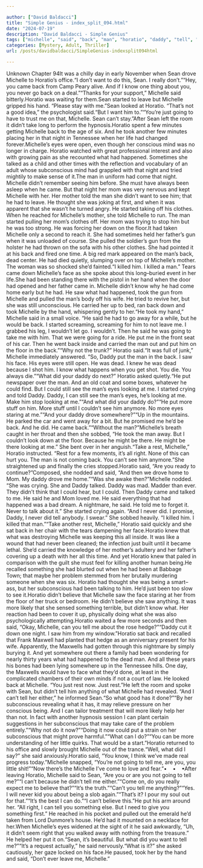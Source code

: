 ```yaml
---

author: ["David Baldacci"]
title: "Simple Genius - index_split_094.html"
date: "2024-07-19"
description: "David Baldacci - Simple Genius"
tags: ["michelle", "said", "back", "man", "horatio", "daddy", "tell", "sean", "put", "came", "never", "started", "took", "eye", "see", "know", "hand", "going", "take", "night", "subconscious", "mom", "saw", "could", "drove"]
categories: [Mystery, Adult, Thriller]
url: /posts/davidbaldacci/SimpleGenius-indexsplit094html

---
```



Unknown
Chapter 94It was a chilly day in early November when Sean drove Michelle to Horatio’s office.“I don’t want to do this, Sean. I really don’t.”“Hey, you came back from Camp Peary alive. And if I know one thing about you, you never go back on a deal.”“Thanks for your support,” Michelle said bitterly.Horatio was waiting for them.Sean started to leave but Michelle gripped his hand. “Please stay with me.”Sean looked at Horatio. “That’s not a good idea,” the psychologist said.“But I want him to.”“You’re just going to have to trust me on that, Michelle. Sean can’t stay.”After Sean left the room it didn’t take long to perform the hypnosis.Horatio spent a few minutes getting Michelle back to the age of six. And he took another few minutes placing her in that night in Tennessee when her life had changed forever.Michelle’s eyes were open, even though her conscious mind was no longer in charge. Horatio watched with great professional interest and also with growing pain as she recounted what had happened. Sometimes she talked as a child and other times with the reflection and vocabulary of an adult whose subconscious mind had grappled with that night and tried mightily to make sense of it.The man in uniform had come that night. Michelle didn’t remember seeing him before. She must have always been asleep when he came. But that night her mom was very nervous and kept Michelle with her. Her mother told the man she didn’t want to see him; that he had to leave. He thought she was joking at first, and when it was apparent that she wasn’t he turned angry. He started taking off his clothes. When he reached for Michelle’s mother, she told Michelle to run. The man started pulling her mom’s clothes off. Her mom was trying to stop him but he was too strong. He was forcing her down on the floor.It had taken Michelle only a second to reach it. She had sometimes held her father’s gun when it was unloaded of course. She pulled the soldier’s gun from the holster he had thrown on the sofa with his other clothes. She had pointed it at his back and fired one time. A big red mark appeared on the man’s back, dead center. He had died quietly, slumping over on top of Michelle’s mother. The woman was so shocked she’d fainted.“I killed him. I killed a man.” Tears came down Michelle’s face as she spoke about this long–buried event in her life.She had been standing there with the pistol in her hand when the door had opened and her father came in. Michelle didn’t know why he had come home early but he had. He saw what had happened, took the gun from Michelle and pulled the man’s body off his wife. He tried to revive her, but she was still unconscious. He carried her up to bed, ran back down and took Michelle by the hand, whispering gently to her.“He took my hand,” Michelle said in a small voice. “He said he had to go away for a while, but he would be back. I started screaming, screaming for him to not leave me. I grabbed his leg, I wouldn’t let go. I wouldn’t. Then he said he was going to take me with him. That we were going for a ride. He put me in the front seat of his car. Then he went back inside and carried the man out and put him on the floor in the back.”“Why not the trunk?” Horatio said.“It was full of junk,” Michelle immediately answered. “So, Daddy put the man in the back. I saw his face. His eyes were still open. He was dead. I knew he was dead because I shot him. I know what happens when you get shot. You die. You always die.”“What did your daddy do next?” Horatio asked quietly.“He put newspaper over the man. And an old coat and some boxes, whatever he could find. But I could still see the man’s eyes looking at me. I started crying and told Daddy. Daddy, I can still see the man’s eyes, he’s looking at me. Make him stop looking at me.”“And what did your daddy do?”“He put more stuff on him. More stuff until I couldn’t see him anymore. No more eyes staring at me.”“And your daddy drove somewhere?”“Up in the mountains. He parked the car and went away for a bit. But he promised me he’d be back. And he did. He came back.”“Without the man?”Michelle’s breath caught in her throat and then she sobbed, “He took the man away. But I couldn’t look down at the floor. Because he might be there. He might be there looking at me.” She bent over in her anguish.“Take a rest, Michelle,” Horatio instructed. “Rest for a few moments, it’s all right. None of this can hurt you. The man is not coming back. You can’t see him anymore.”She straightened up and finally the cries stopped.Horatio said, “Are you ready to continue?”Composed, she nodded and said, “And then we drove home to Mom. My daddy drove me home.”“Was she awake then?”Michelle nodded. “She was crying. She and Daddy talked. Daddy was mad. Madder than ever. They didn’t think that I could hear, but I could. Then Daddy came and talked to me. He said he and Mom loved me. He said everything that had happened was a bad dream. A nightmare, he said. He told me to forget it. Never to talk about it.” She started crying again. “And I never did. I promise, Daddy, I never did tell anybody. I swear.” She sobbed heavily. “I killed him. I killed that man.”“Take another rest, Michelle,” Horatio said quickly and she sat back in her chair with the tears dampening her face.Horatio knew that what was destroying Michelle was keeping this all inside. It was like a wound that had never been cleaned; the infection just built until it became lethal. She’d carried the knowledge of her mother’s adultery and her father’s covering up a death with her all this time. And yet Horatio knew that paled in comparison with the guilt she must feel for killing another human being.He recalled something she had blurted out when he had been at Babbage Town; that maybe her problem stemmed from her brutally murdering someone when she was six. Horatio had thought she was being a smart–ass, but her subconscious had been talking to him. He’d just been too slow to see it.Horatio didn’t believe that Michelle saw the face staring at her from the floor of her truck or bedroom. He didn’t believe she saw anything. It was more likely that she sensed something terrible, but didn’t know what. Her reaction had been to cover it up, physically doing what she was also psychologically attempting.Horatio waited a few more seconds and then said, “Okay, Michelle, can you tell me about the rose hedge?”“Daddy cut it down one night. I saw him from my window.”Horatio sat back and recalled that Frank Maxwell had planted that hedge as an anniversary present for his wife. Apparently, the Maxwells had gotten through this nightmare by simply burying it. And yet somewhere out there a family had been wondering for nearly thirty years what had happened to the dead man. And all these years his bones had been lying somewhere up in the Tennessee hills. One day, the Maxwells would have to face what they’d done, at least in the complicated chambers of their own minds if not a court of law. He looked back at Michelle. “You just rest now. Just rest.”He left the room and spoke with Sean, but didn’t tell him anything of what Michelle had revealed. “And I can’t tell her either,” he informed Sean.“So what good has it done?”“By her subconscious revealing what it has, it may relieve pressure on her conscious being. And I can tailor treatment that will more likely help her than not. In fact with another hypnosis session I can plant certain suggestions in her subconscious that may take care of the problem entirely.”“Why not do it now?”“Doing it now could put a strain on her subconscious that might prove harmful.”“What can I do?”“You can be more understanding of her little quirks. That would be a start.”Horatio returned to his office and slowly brought Michelle out of the trance.“Well, what did I say?” she said anxiously.Horatio said, “You know, I think we’ve made real progress today.”Michelle snapped, “You’re not going to tell me, are you, you little shit!”“Now there’s the Michelle I’ve come to love and fear.”•    •    •After leaving Horatio, Michelle said to Sean, “Are you or are you not going to tell me?”“I can’t because he didn’t tell me either.”“Come on, do you really expect me to believe that?”“It’s the truth.”“Can’t you tell me anything?”“Yes. I will never kid you about being a slob again.”“That’s it? I pour my soul out for that.”“It’s the best I can do.”“I can’t believe this.”He put his arm around her. “All right, I can tell you something else. But I need to give you something first.” He reached in his pocket and pulled out the emerald he’d taken from Lord Dunmore’s house. He’d had it mounted on a necklace for her.When Michelle’s eyes widened at the sight of it he said awkwardly, “Uh, it didn’t seem right that you walked away with nothing from the treasure.” He helped her put it on.“Sean, it’s beautiful. But what did you want to tell me?”“It’s a request actually,” he said nervously.“What is it?” she asked cautiously, her gaze locked on his face.He paused, took her by the hand and said, “Don’t ever leave me, Michelle.”
